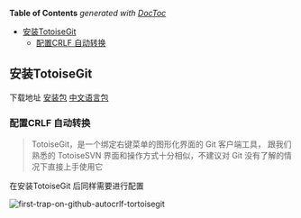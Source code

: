 <!-- START doctoc generated TOC please keep comment here to allow auto update -->
<!-- DON'T EDIT THIS SECTION, INSTEAD RE-RUN doctoc TO UPDATE -->
**Table of Contents**  *generated with [DocToc](https://github.com/thlorenz/doctoc)*

- [安装TotoiseGit](#%E5%AE%89%E8%A3%85totoisegit)
  - [配置CRLF 自动转换](#%E9%85%8D%E7%BD%AEcrlf-%E8%87%AA%E5%8A%A8%E8%BD%AC%E6%8D%A2)

<!-- END doctoc generated TOC please keep comment here to allow auto update -->

## 安装TotoiseGit

下载地址 
[安装包](https://civgit.vicp.net:8443/wangjinbo/Svn-to-Git/raw/master/%E5%B7%A5%E5%85%B7/TortoiseGit-2.6.0.0-64bit.msi)
[中文语言包](https://civgit.vicp.net:8443/wangjinbo/Svn-to-Git/raw/master/%E5%B7%A5%E5%85%B7/TortoiseGit-LanguagePack-2.6.0.0-64bit-zh_CN.msi)

### 配置CRLF 自动转换

> TotoiseGit，是一个绑定右键菜单的图形化界面的 Git 客户端工具， 跟我们熟悉的 TotoiseSVN 界面和操作方式十分相似，不建议对 Git 没有了解的情况下直接上手使用它

在安装TotoiseGit 后同样需要进行配置

![first-trap-on-github-autocrlf-tortoisegit](https://camo.githubusercontent.com/8d6a7962aba0ce4e94ec32e4bf788360a84b301f/68747470733a2f2f662e636c6f75642e6769746875622e636f6d2f6173736574732f313233313335392f3937343136322f31363930353264342d303634632d313165332d393434352d3535656637303238623633632e706e67) 

